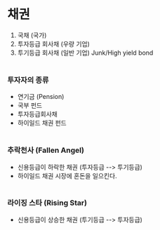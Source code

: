 # 채권
1. 국채 (국가)
2. 투자등급 회사채 (우량 기업)
3. 투기등급 회사채 (일반 기업)
Junk/High yield bond
</br></br>


 
### 투자자의 종류
- 연기금 (Pension)
- 국부 펀드
- 투자등급회사채
- 하이일드 채권 펀드
</br></br>

### 추락천사 (Fallen Angel)
- 신용등급이 하락한 채권 (투자등급 --> 투기등급) 
- 하이일드 채권 시장에 혼돈을 일으킨다.
</br></br>

### 라이징 스타 (Rising Star)
- 신용등급이 상승한 채권 (투기등급 --> 투자등급) 

  
 
</br></br>

